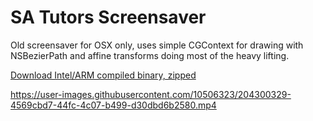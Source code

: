 # SA Tutors Screensaver
 
Old screensaver for OSX only, uses simple CGContext for drawing with NSBezierPath and affine transforms doing most of the heavy lifting.

[Download Intel/ARM compiled binary, zipped](https://dl.dropboxusercontent.com/s/q1d1w3n8la9bev6/SATutorsScreensaver.zip?dl=0)

https://user-images.githubusercontent.com/10506323/204300329-4569cbd7-44fc-4c07-b499-d30dbd6b2580.mp4

